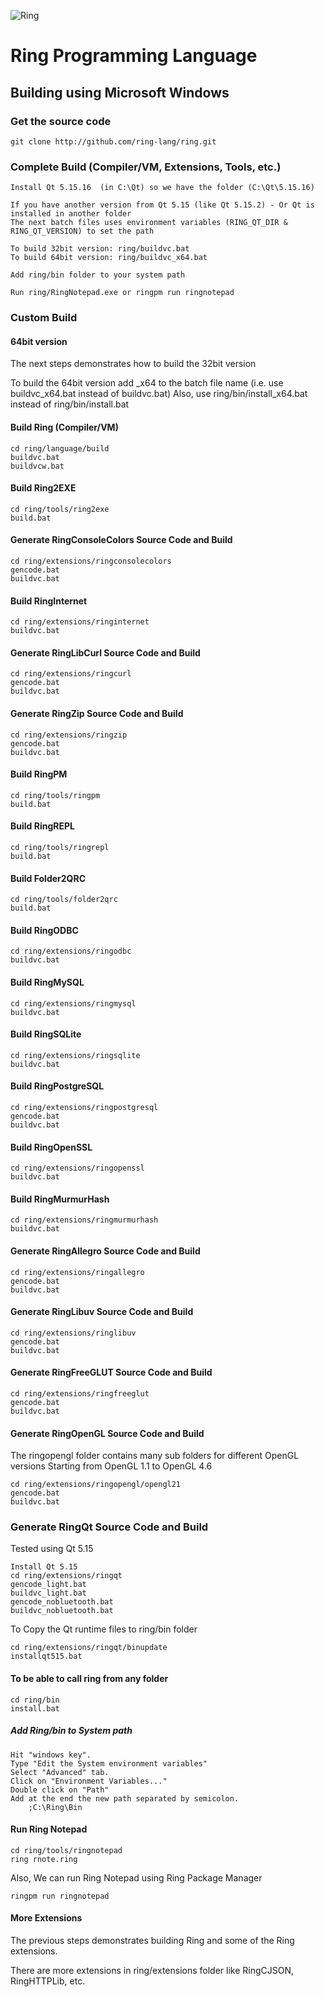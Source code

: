 ![Ring](https://raw.githubusercontent.com/ring-lang/ring/master/marketing/graphics/thering.jpg)

# Ring Programming Language

## Building using Microsoft Windows 

### Get the source code

	git clone http://github.com/ring-lang/ring.git

### Complete Build (Compiler/VM, Extensions, Tools, etc.)

	Install Qt 5.15.16  (in C:\Qt) so we have the folder (C:\Qt\5.15.16)

	If you have another version from Qt 5.15 (like Qt 5.15.2) - Or Qt is installed in another folder 
	The next batch files uses environment variables (RING_QT_DIR & RING_QT_VERSION) to set the path

	To build 32bit version: ring/buildvc.bat
	To build 64bit version: ring/buildvc_x64.bat

	Add ring/bin folder to your system path 

	Run ring/RingNotepad.exe or ringpm run ringnotepad

### Custom Build

#### 64bit version

The next steps demonstrates how to build the 32bit version

To build the 64bit version add _x64 to the batch file name (i.e. use buildvc_x64.bat instead of buildvc.bat)
Also, use ring/bin/install_x64.bat instead of ring/bin/install.bat

#### Build Ring (Compiler/VM)
	
	cd ring/language/build
	buildvc.bat
	buildvcw.bat

#### Build Ring2EXE 

	cd ring/tools/ring2exe
	build.bat 

#### Generate RingConsoleColors Source Code and Build 
	
	cd ring/extensions/ringconsolecolors
	gencode.bat
	buildvc.bat

#### Build RingInternet
	
	cd ring/extensions/ringinternet
	buildvc.bat

#### Generate RingLibCurl Source Code and Build 
	
	cd ring/extensions/ringcurl
	gencode.bat
	buildvc.bat

#### Generate RingZip Source Code and Build 
	
	cd ring/extensions/ringzip
	gencode.bat
	buildvc.bat

#### Build RingPM

	cd ring/tools/ringpm
	build.bat 

#### Build RingREPL

	cd ring/tools/ringrepl
	build.bat 

#### Build Folder2QRC

	cd ring/tools/folder2qrc
	build.bat 
	
#### Build RingODBC
	
	cd ring/extensions/ringodbc
	buildvc.bat

#### Build RingMySQL
	
	cd ring/extensions/ringmysql
	buildvc.bat

#### Build RingSQLite
	
	cd ring/extensions/ringsqlite
	buildvc.bat

#### Build RingPostgreSQL
	
	cd ring/extensions/ringpostgresql
	gencode.bat
	buildvc.bat

#### Build RingOpenSSL
	
	cd ring/extensions/ringopenssl
	buildvc.bat

#### Build RingMurmurHash
	
	cd ring/extensions/ringmurmurhash
	buildvc.bat
	
#### Generate RingAllegro Source Code and Build 
	
	cd ring/extensions/ringallegro
	gencode.bat
	buildvc.bat
	
#### Generate RingLibuv Source Code and Build 
	
	cd ring/extensions/ringlibuv
	gencode.bat
	buildvc.bat

#### Generate RingFreeGLUT Source Code and Build 
	
	cd ring/extensions/ringfreeglut
	gencode.bat
	buildvc.bat

#### Generate RingOpenGL Source Code and Build 

The ringopengl folder contains many sub folders for different OpenGL versions
Starting from OpenGL 1.1 to OpenGL 4.6
	
	cd ring/extensions/ringopengl/opengl21
	gencode.bat
	buildvc.bat
	
### Generate RingQt Source Code and Build

Tested using Qt 5.15

	Install Qt 5.15
	cd ring/extensions/ringqt
	gencode_light.bat
	buildvc_light.bat
	gencode_nobluetooth.bat
	buildvc_nobluetooth.bat

To Copy the Qt runtime files to ring/bin folder

	cd ring/extensions/ringqt/binupdate
	installqt515.bat


#### To be able to call ring from any folder 
	
	cd ring/bin
	install.bat
	
##### Add Ring/bin to System path

	Hit "windows key".
	Type "Edit the System environment variables"
	Select "Advanced" tab.
	Click on "Environment Variables..."
	Double click on "Path"
	Add at the end the new path separated by semicolon. 
		;C:\Ring\Bin
	
#### Run Ring Notepad
	
	cd ring/tools/ringnotepad
	ring rnote.ring

Also, We can run Ring Notepad using Ring Package Manager

	ringpm run ringnotepad

#### More Extensions

The previous steps demonstrates building Ring and some of the Ring extensions.

There are more extensions in ring/extensions folder like RingCJSON, RingHTTPLib, etc.
